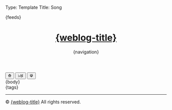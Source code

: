 Type: Template
Title: Song

<!DOCTYPE html>
<html lang="en">
<head>
<title>{weblog-title}{separator}{post-title}</title>
<meta charset="utf-8">
<meta name="viewport" content="width=device-width, initial-scale=1">
{feeds}
<link rel="stylesheet" href='https://kenei.weblog.lol/files/style.css'>
<style>
@import url('https://fonts.googleapis.com/css2?family=Source+Code+Pro:wght@400;700&family=Merriweather:wght@400;700&family=Open+Sans:wght@400;700&display=swap');
@import url('https://static.omg.lol/type/fontawesome-free/css/all.css');
</style>
</head>
<body>

<header>
	<h1 class="weblog-title"><a href="{base-path}">{weblog-title}</a></h1>
	{navigation}
</header>

<main>
	<!-- Add buttons for transposing -->
    <div>
        <button class="transpose-btn" onclick="transposeChords(-1)">⟰</button>
		<button class="transpose-btn" id="enharmonic-btn" onclick="toggleEnharmonic()">♭/♯</button>
		<button class="transpose-btn" onclick="transposeChords(1)">⟱</button>
    </div>
{body}

<aside class="post-tags">
	{tags}
</aside>

<hr>

</main>

<footer>
    <p>&copy; <span id="current-year"></span> <a href="{base-path}">{weblog-title}</a> All rights reserved.</p>
</footer>
<script>
	// Define the mapping for chords
	const chordArray = ["C", "C♯", "D", "D♯", "E", "F", "F♯", "G", "G♯", "A", "A♯", "B"];
	const flatChordArray = ["C", "D♭", "D", "E♭", "E", "F", "G♭", "G", "A♭", "A", "B♭", "B"];

	// Define a variable to track the current enharmonic setting (true = sharp, false = flat)
	let useSharps = true;

	// Function to toggle between sharp and flat enharmonic equivalents
	function toggleEnharmonic() {
		useSharps = !useSharps; // Toggle the setting

		// Update all chords on the page to reflect the new enharmonic preference
		const chords = document.querySelectorAll('.chordpro-chord');
		chords.forEach(chord => {
			let originalChord = chord.textContent.trim();
			let newChord = convertEnharmonic(originalChord);
			chord.innerHTML = newChord.replace(/b/g, "♭").replace(/#/g, "♯");  // Replace normalized 'b' with ♭ and '#' with ♯
		});

		// Update the key element
		const keyElement = document.querySelector('.chordpro-key');
		if (keyElement) {
			let originalKey = keyElement.textContent.trim();
			let newKey = convertEnharmonic(originalKey);
			keyElement.textContent = newKey.replace(/b/g, "♭").replace(/#/g, "♯");  // Replace normalized 'b' with ♭ and '#' with ♯
		}
	}

	// Function to convert a chord to the current enharmonic preference
	function convertEnharmonic(chord) {
		const match = chord.match(/^([A-G])([♯♭#b]?)(.*)$/);
		if (!match) return chord;

		let root = match[1];
		let accidental = match[2];
		const suffix = match[3];

		let index;
		if (accidental === "♯" || accidental === "#") {
			index = chordArray.indexOf(root + "♯");
		} else if (accidental === "♭" || accidental === "b") {
			index = flatChordArray.indexOf(root + "♭");
		} else {
			index = chordArray.indexOf(root);
			if (index === -1) {
				index = flatChordArray.indexOf(root);
			}
		}

		if (index === -1) return chord;

		// Choose the correct enharmonic equivalent based on the current setting
		if (useSharps) {
			return chordArray[index] + suffix;
		} else {
			return flatChordArray[index] + suffix;
		}
	}

	// Function to transpose a chord
	function transposeChord(chord, semitones) {
		const match = chord.match(/^([A-G])([♯♭#b]?)(.*)$/);
		if (!match) return chord;

		let root = match[1];
		let accidental = match[2];
		const suffix = match[3];

		let index;
		if (accidental === "♯" || accidental === "#") {
			index = chordArray.indexOf(root + "♯");
		} else if (accidental === "♭" || accidental === "b") {
			index = flatChordArray.indexOf(root + "♭");
		} else {
			index = chordArray.indexOf(root);
			if (index === -1) {
				index = flatChordArray.indexOf(root);
			}
		}

		if (index === -1) return chord;

		const newIndex = (index + semitones + 12) % 12;

		if (useSharps) {
			return chordArray[newIndex] + suffix;
		} else {
			return flatChordArray[newIndex] + suffix;
		}
	}

	// Function to transpose all chords on the page, including the key
	function transposeChords(semitones) {
		const chords = document.querySelectorAll('.chordpro-chord');
		chords.forEach(chord => {
			let originalChord = chord.textContent.trim();
			let transposedChord = transposeChord(originalChord, semitones);
			chord.innerHTML = transposedChord.replace(/b/g, "♭").replace(/#/g, "♯");
		});

		const keyElement = document.querySelector('.chordpro-key');
		if (keyElement) {
			let originalKey = keyElement.textContent.trim();
			let transposedKey = transposeChord(originalKey, semitones);
			keyElement.textContent = transposedKey.replace(/b/g, "♭").replace(/#/g, "♯");
		}
	}

    // Set the current year
    document.getElementById('current-year').textContent = new Date().getFullYear();
</script>

</body>
</html>
